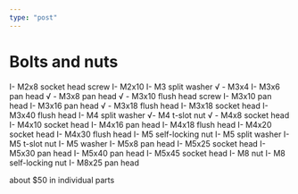 ```yaml
---
type: "post"
---
```


# Bolts and nuts

 I- M2x8 socket head screw
 I- M2x10
 I- M3 split washer
 √ - M3x4 
 I- M3x6 pan head
 √ - M3x8 pan head
 √ - M3x10 flush head screw
 I- M3x10 pan head
 I- M3x16 pan head
 √ - M3x18 flush head
 I- M3x18 socket head
 I- M3x40 flush head
 I- M4 split washer
 √- M4 t-slot nut
 √ - M4x8 socket head
 I- M4x10 socket head
 I- M4x16 pan head
 I- M4x18  flush head
 I- M4x20 socket head
 I- M4x30 flush head
 I- M5 self-locking nut
 I- M5 split washer
 I- M5 t-slot nut
 I- M5 washer
 I- M5x8 pan head
 I- M5x25 socket head
 I- M5x30 pan head
 I- M5x40 pan head
 I- M5x45 socket head
 I- M8 nut
 I- M8 self-locking nut
 I- M8x25 pan head
  
  about $50 in individual parts
